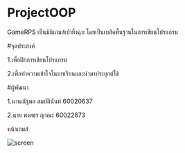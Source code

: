 # ProjectOOP
GameRPS เป็นมินิเกมส์เป่ายิ้งฉุบ โดยเป็นเบสิคพื้นฐานในการเขียนโปรแกรม

#จุดประสงค์

1.เพื่อฝึกการเขียนโปรแกรม

2.เพื่อทำความเข้าใจในบทเรียนและนำมาประยุกต์ใช้

#ผู้พัฒนา

1.นานณัฐพล สมบัตินันท์ 60020637

2.นาย พงศธร ญาณะ 60022673

หน้าเกมส์

![screen](https://user-images.githubusercontent.com/20910410/49274194-23f9ef00-f4aa-11e8-83bd-b8c3bd03e4b4.JPG)


